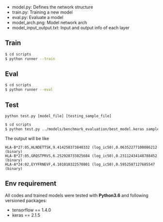 - model.py: Defines the network structure
- train.py: Training a new model
- eval.py: Evaluate a model
- model_arch.png: Model network arch
- model_input_output.txt: Input and output info of each layer

## Train

```bash
$ cd scripts
$ python runner --train
```

## Eval

```bash
$ cd scripts
$ python runner --eval
```

## Test
`python test.py [model_file] [testing_sample_file]`
```bash
$ cd scripts
$ python test.py ../models/benchmark_evaluation/best_model.keras sample_test.txt
```
The output will be like
```
HLA-B*27:05,HLNDETTSK,9.414250373840332 (log_ic50),0.06352277100086212 (binary)
HLA-B*27:05,GRQSTPRVS,6.252928733825684 (log_ic50),0.23112434148788452 (binary)
HLA-A*24:02,EYYFRNEVF,4.101010322570801 (log_ic50),0.5952587127685547 (binary)
```

## Env requirement

All codes and trained models were tested with **Python3.6** and following versioned packages:

- tensorflow == 1.4.0
- keras == 2.1.5
